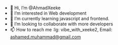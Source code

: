 - 👋 Hi, I’m @AhmadXeeke
- 👀 I’m interested in Web development
- 🌱 I’m currently learning javascript and frontend.
- 💞️ I’m looking to collaborate with more developers
- 📫 How to reach me :Ig: vibe_with_xeeke2, Email: ashamed.muhammad@gmail.com

<!---
AhmadXeeke/AhmadXeeke is a ✨ special ✨ repository because its `README.md` (this file) appears on your GitHub profile.
You can click the Preview link to take a look at your changes.
--->

